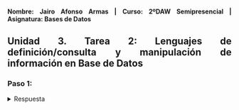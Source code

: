 <div align="justify">

#### **Nombre: Jairo Afonso Armas | Curso: 2ºDAW Semipresencial | Asignatura: Bases de Datos** 

## **Unidad 3. Tarea 2: Lenguajes de definición/consulta y manipulación de información en Base de Datos**

### Paso 1:

<details>
<summary>Respuesta</summary>
<br>
Hola!!
</details>

</div>
